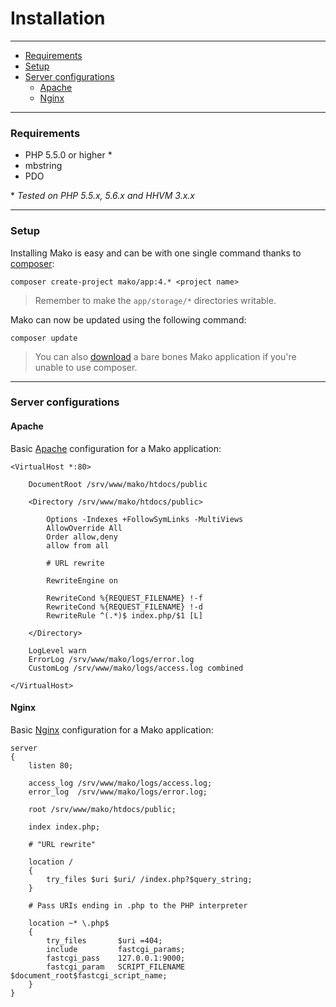 # Installation

--------------------------------------------------------

* [Requirements](#requirements)
* [Setup](#setup)
* [Server configurations](#server_configurations)
	- [Apache](#server_configurations:apache)
	- [Nginx](#server_configurations:nginx)

--------------------------------------------------------

<a id="requirements"></a>

### Requirements

* PHP 5.5.0 or higher *
* mbstring
* PDO

\* _Tested on PHP 5.5.x, 5.6.x and HHVM 3.x.x_

--------------------------------------------------------

<a id="setup"></a>

### Setup

Installing Mako is easy and can be with one single command thanks to [composer](https://packagist.org/):

	composer create-project mako/app:4.* <project name>

> Remember to make the ```app/storage/*``` directories writable.

Mako can now be updated using the following command:

	composer update

> You can also [download](:base_url:/download) a bare bones Mako application if you're unable to use composer.

--------------------------------------------------------

<a id="server_configurations"></a>

### Server configurations

<a id="server_configurations:apache"></a>

#### Apache

Basic [Apache](http://www.apache.org/) configuration for a Mako application:

	<VirtualHost *:80>

		DocumentRoot /srv/www/mako/htdocs/public

		<Directory /srv/www/mako/htdocs/public>

			Options -Indexes +FollowSymLinks -MultiViews
			AllowOverride All
			Order allow,deny
			allow from all

			# URL rewrite

			RewriteEngine on

			RewriteCond %{REQUEST_FILENAME} !-f
			RewriteCond %{REQUEST_FILENAME} !-d
			RewriteRule ^(.*)$ index.php/$1 [L]

		</Directory>

		LogLevel warn
		ErrorLog /srv/www/mako/logs/error.log
		CustomLog /srv/www/mako/logs/access.log combined

	</VirtualHost>

<a id="server_configurations:nginx"></a>

#### Nginx

Basic [Nginx](http://nginx.org/) configuration for a Mako application:

	server
	{
		listen 80;

		access_log /srv/www/mako/logs/access.log;
		error_log  /srv/www/mako/logs/error.log;

		root /srv/www/mako/htdocs/public;

		index index.php;

		# "URL rewrite"

		location /
		{
			try_files $uri $uri/ /index.php?$query_string;
		}

		# Pass URIs ending in .php to the PHP interpreter

		location ~* \.php$
		{
			try_files       $uri =404;
			include         fastcgi_params;
			fastcgi_pass    127.0.0.1:9000;
			fastcgi_param   SCRIPT_FILENAME $document_root$fastcgi_script_name;
		}
	}